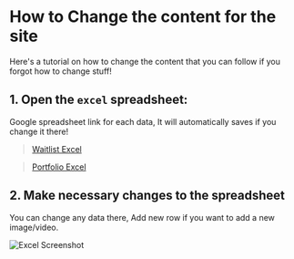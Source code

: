 # How to Change the content for the site
Here's a tutorial on how to change the content that you can follow if you forgot how to change stuff!

## 1. Open the `excel` spreadsheet:
Google spreadsheet link for each data, It will automatically saves if you change it there! 
> [Waitlist Excel](https://docs.google.com/spreadsheets/d/14Q8cD6sbQ-brj0CuqEUj3a8w8Rn-16KJ8lmQCPfu1f4/edit?usp=sharing)<br>

> [Portfolio Excel](https://docs.google.com/spreadsheets/d/1qD-ixX9jtWjONc0u1O9OHedtWVql16KKbz3pN9vyuKI/edit?usp=sharing)

## 2. Make necessary changes to the spreadsheet 
You can change any data there, Add new row if you want to add a new image/video.

![Excel Screenshot](https://i.ibb.co/3TwBtPw/index.png)
